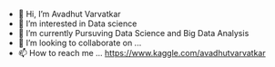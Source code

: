 - 👋 Hi, I’m Avadhut Varvatkar
- 👀 I’m interested in Data science
- 🌱 I’m currently Pursuving Data Science and Big Data Analysis
- 💞️ I’m looking to collaborate on ...
- 📫 How to reach me ... https://www.kaggle.com/avadhutvarvatkar

<!---
Trevino20/Trevino20 is a ✨ special ✨ repository because its `README.md` (this file) appears on your GitHub profile.
You can click the Preview link to take a look at your changes.
--->
